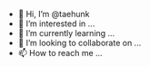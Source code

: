 - 👋 Hi, I’m @taehunk
- 👀 I’m interested in ...
- 🌱 I’m currently learning ...
- 💞️ I’m looking to collaborate on ...
- 📫 How to reach me ...

<!---
taehunk/taehunk is a ✨ special ✨ repository because its `README.md` (this file) appears on your GitHub profile.
You can click the Preview link to take a look at your changes.
--->
